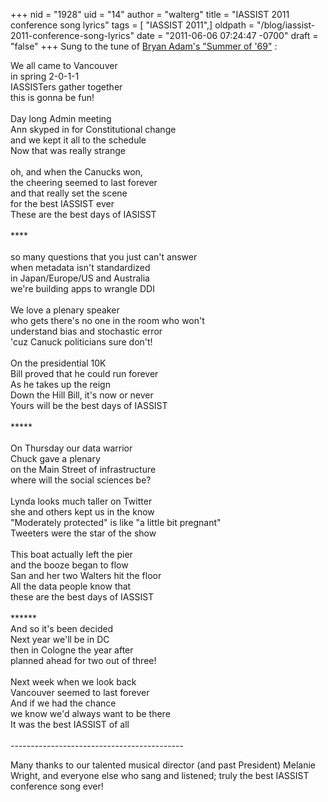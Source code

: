 +++
nid = "1928"
uid = "14"
author = "walterg"
title = "IASSIST 2011 conference song lyrics"
tags = [ "IASSIST 2011",]
oldpath = "/blog/iassist-2011-conference-song-lyrics"
date = "2011-06-06 07:24:47 -0700"
draft = "false"
+++
Sung to the tune of [Bryan Adam\'s \"Summer of
\'69\"](http://www.youtube.com/watch?v=eFjjO_lhf9c) :

We all came to Vancouver\
in spring 2-0-1-1\
IASSISTers gather together\
this is gonna be fun!\
\
Day long Admin meeting\
Ann skyped in for Constitutional change\
and we kept it all to the schedule\
Now that was really strange\
\
oh, and when the Canucks won,\
the cheering seemed to last forever\
and that really set the scene\
for the best IASSIST ever\
These are the best days of IASISST\
\
\*\*\*\*\
\
so many questions that you just can\'t answer\
when metadata isn\'t standardized\
in Japan/Europe/US and Australia\
we\'re building apps to wrangle DDI\
\
We love a plenary speaker\
who gets there's no one in the room who won't\
understand bias and stochastic error\
'cuz Canuck politicians sure don't!\
\
On the presidential 10K\
Bill proved that he could run forever\
As he takes up the reign\
Down the Hill Bill, it's now or never\
Yours will be the best days of IASSIST\
\
\*\*\*\*\*\
\
On Thursday our data warrior\
Chuck gave a plenary\
on the Main Street of infrastructure\
where will the social sciences be?\
\
Lynda looks much taller on Twitter\
she and others kept us in the know\
"Moderately protected" is like "a little bit pregnant"\
Tweeters were the star of the show\
\
This boat actually left the pier\
and the booze began to flow\
San and her two Walters hit the floor\
All the data people know that\
these are the best days of IASSIST\
\
\*\*\*\*\*\*\
And so it's been decided\
Next year we'll be in DC\
then in Cologne the year after\
planned ahead for two out of three!\
\
Next week when we look back\
Vancouver seemed to last forever\
And if we had the chance\
we know we'd always want to be there\
It was the best IASSIST of all\
\
\-\-\-\-\-\-\-\-\-\-\-\-\-\-\-\-\-\-\-\-\-\-\-\-\-\-\-\-\-\-\-\-\-\-\-\-\-\-\-\-\-\--

Many thanks to our talented musical director (and past President)
Melanie Wright, and everyone else who sang and listened; truly the best
IASSIST conference song ever!
